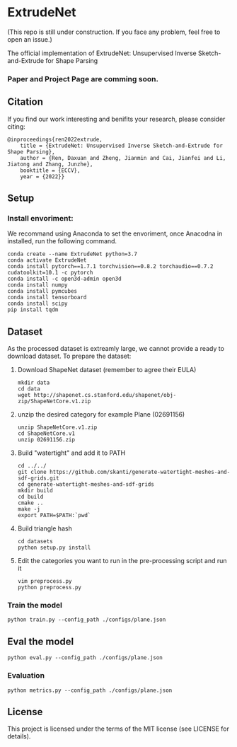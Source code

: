 # ExtrudeNet

(This repo is still under construction. If you face any problem, feel free to open an issue.)

The official implementation of ExtrudeNet: Unsupervised Inverse Sketch-and-Extrude for Shape Parsing

### Paper and Project Page are comming soon.

## Citation
If you find our work interesting and benifits your research, please consider citing:

	@inproceedings{ren2022extrude,
		title = {ExtrudeNet: Unsupervised Inverse Sketch-and-Extrude for Shape Parsing},
		author = {Ren, Daxuan and Zheng, Jianmin and Cai, Jianfei and Li, Jiatong and Zhang, Junzhe},
		booktitle = {ECCV},
		year = {2022}}

## Setup
### Install envoriment:
We recommand using Anaconda to set the envoriment, once Anacodna in installed, run the following command.

```
conda create --name ExtrudeNet python=3.7
conda activate ExtrudeNet
conda install pytorch==1.7.1 torchvision==0.8.2 torchaudio==0.7.2 cudatoolkit=10.1 -c pytorch
conda install -c open3d-admin open3d
conda install numpy
conda install pymcubes
conda install tensorboard
conda install scipy
pip install tqdm
```

## Dataset
As the processed dataset is extreamly large, we cannot provide a ready to download dataset.
To prepare the dataset:
1. Download ShapeNet dataset (remember to agree their EULA)

	```
	mkdir data
	cd data
	wget http://shapenet.cs.stanford.edu/shapenet/obj-zip/ShapeNetCore.v1.zip
	```
2. unzip the desired category for example Plane (02691156)
	```
	unzip ShapeNetCore.v1.zip
	cd ShapeNetCore.v1
	unzip 02691156.zip
	```
3. Build "watertight" and add it to PATH
	```
	cd ../../
	git clone https://github.com/skanti/generate-watertight-meshes-and-sdf-grids.git
	cd generate-watertight-meshes-and-sdf-grids
	mkdir build
	cd build
	cmake ..
	make -j
	export PATH=$PATH:`pwd`
	```
4. Build triangle hash
	```
	cd datasets
	python setup.py install
	```
4. Edit the categories you want to run in the pre-processing script and run it
	```
	vim preprocess.py
	python preprocess.py
	```

### Train the model
```
python train.py --config_path ./configs/plane.json
```

## Eval the model
```
python eval.py --config_path ./configs/plane.json
```
### Evaluation
```
python metrics.py --config_path ./configs/plane.json
```

## License
This project is licensed under the terms of the MIT license (see LICENSE for details).



